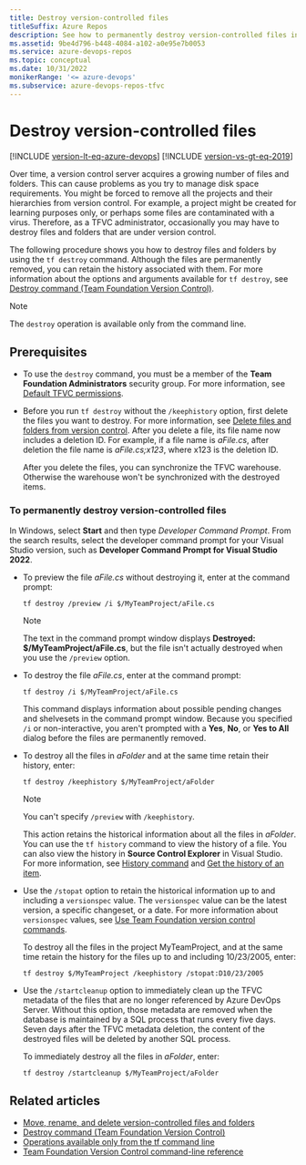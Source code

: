 ```yaml
---
title: Destroy version-controlled files
titleSuffix: Azure Repos
description: See how to permanently destroy version-controlled files in Team Foundation Version Control (TFVC).
ms.assetid: 9be4d796-b448-4084-a102-a0e95e7b0053
ms.service: azure-devops-repos
ms.topic: conceptual
ms.date: 10/31/2022
monikerRange: '<= azure-devops'
ms.subservice: azure-devops-repos-tfvc
---
```



# Destroy version-controlled files

[!INCLUDE [version-lt-eq-azure-devops](../../includes/version-lt-eq-azure-devops.md)]
[!INCLUDE [version-vs-gt-eq-2019](../../includes/version-vs-gt-eq-2019.md)]

Over time, a version control server acquires a growing number of files and folders. This can cause problems as you try to manage disk space requirements. You might be forced to remove all the projects and their hierarchies from version control. For example, a project might be created for learning purposes only, or perhaps some files are contaminated with a virus. Therefore, as a TFVC administrator, occasionally you may have to destroy files and folders that are under version control.

The following procedure shows you how to destroy files and folders by using the `tf destroy` command. Although the files are permanently removed, you can retain the history associated with them. For more information about the options and arguments available for `tf destroy`, see [Destroy command (Team Foundation Version Control)](destroy-command-team-foundation-version-control.md).

> [!NOTE]
> The `destroy` operation is available only from the command line.

## Prerequisites

- To use the `destroy` command, you must be a member of the **Team Foundation Administrators** security group. For more information, see [Default TFVC permissions](../../organizations/security/default-tfvc-permissions.md).

- Before you run `tf destroy` without the `/keephistory` option, first delete the files you want to destroy. For more information, see [Delete files and folders from version control](delete-restore-files-folders.md). After you delete a file, its file name now includes a deletion ID. For example, if a file name is *aFile.cs*, after deletion the file name is *aFile.cs;x123*, where x123 is the deletion ID.

  After you delete the files, you can synchronize the TFVC warehouse. Otherwise the warehouse won't be synchronized with the destroyed items.

### To permanently destroy version-controlled files

In Windows, select **Start** and then type *Developer Command Prompt*. From the search results, select the developer command prompt for your Visual Studio version, such as **Developer Command Prompt for Visual Studio 2022**.

- To preview the file *aFile.cs* without destroying it, enter at the command prompt:

  ```
  tf destroy /preview /i $/MyTeamProject/aFile.cs
  ```

  > [!NOTE]
  > The text in the command prompt window displays **Destroyed: $/MyTeamProject/aFile.cs**, but the file isn't actually destroyed when you use the `/preview` option.

- To destroy the file *aFile.cs*, enter at the command prompt:

  ```
  tf destroy /i $/MyTeamProject/aFile.cs
  ```

  This command displays information about possible pending changes and shelvesets in the command prompt window. Because you specified `/i` or non-interactive, you aren't  prompted with a **Yes**, **No**, or **Yes to All** dialog before the files are permanently removed.

- To destroy all the files in *aFolder* and at the same time retain their history, enter:

  ```
  tf destroy /keephistory $/MyTeamProject/aFolder
  ```

  > [!NOTE]
  > You can't specify `/preview` with `/keephistory`.

  This action retains the historical information about all the files in *aFolder*. You can use the `tf history` command to view the history of a file. You can also view the history in **Source Control Explorer** in Visual Studio. For more information, see [History command](history-command.md) and [Get the history of an item](get-history-item.md).

- Use the `/stopat` option to retain the historical information up to and including a `versionspec` value. The `versionspec` value can be the latest version, a specific changeset, or a date. For more information about `versionspec` values, see [Use Team Foundation version control commands](use-team-foundation-version-control-commands.md).

  To destroy all the files in the project MyTeamProject, and at the same time retain the history for the files up to and including 10/23/2005, enter:

  ```
  tf destroy $/MyTeamProject /keephistory /stopat:D10/23/2005
  ```

- Use the `/startcleanup` option to immediately clean up the TFVC metadata of the files that are no longer referenced by Azure DevOps Server. Without this option, those metadata are removed when the database is maintained by a SQL process that runs every five days. Seven days after the TFVC metadata deletion, the content of the destroyed files will be deleted by another SQL process.

  To immediately destroy all the files in *aFolder*, enter:

  ```
  tf destroy /startcleanup $/MyTeamProject/aFolder
  ```

## Related articles

- [Move, rename, and delete version-controlled files and folders](rename-move-files-folders.md)
- [Destroy command (Team Foundation Version Control)](destroy-command-team-foundation-version-control.md)
- [Operations available only from the tf command line](what-is-tfvc.md#command-line-only)
- [Team Foundation Version Control command-line reference](use-team-foundation-version-control-commands.md)